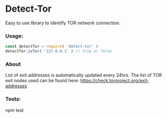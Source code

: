 # Detect-Tor

Easy to use library to identify TOR network connection. 

### Usage: 

```js
const detectTor = require( 'detect-tor' ) 
detectTor.isTor( '127.0.0.1' ) // true or false
```
### About

List of exit addresses is automatically updated every 24hrs. 
The list of TOR exit nodes used can be found here: https://check.torproject.org/exit-addresses
### Tests:

npm test